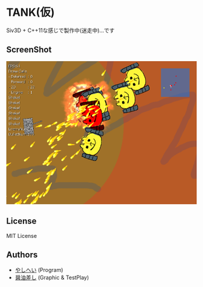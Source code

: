 # TANK(仮)
Siv3D + C++11な感じで製作中(迷走中)…です

## ScreenShot
![](ss.png)

## License
MIT License

## Authors
* [やしへい](https://twitter.com/yashihei) (Program)
* [醤油差し](https://twitter.com/syouyusashi) (Graphic & TestPlay)

